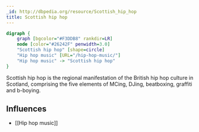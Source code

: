 ```yaml
---
_id: http://dbpedia.org/resource/Scottish_hip_hop
title: Scottish hip hop
---
```


```dot
digraph {
	graph [bgcolor="#F3DDB8" rankdir=LR]
	node [color="#26242F" penwidth=3.0]
	"Scottish hip hop" [shape=circle]
	"Hip hop music" [URL="/hip-hop-music/"]
	"Hip hop music" -> "Scottish hip hop"
}
```

Scottish hip hop is the regional manifestation of the British hip hop culture in Scotland, comprising the five elements of MCing, DJing, beatboxing, graffiti and b-boying.

## Influences
- [[Hip hop music]]

